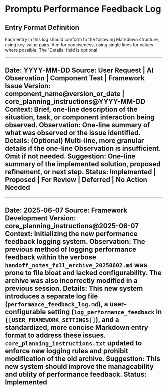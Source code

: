 # Promptu Performance Feedback Log

## Entry Format Definition
Each entry in this log should conform to the following Markdown structure, using key-value pairs. Aim for conciseness, using single lines for values where possible. The 'Details' field is optional.

---
Date: YYYY-MM-DD
Source: User Request | AI Observation | Component Test | Framework Issue
Version: component_name@version_or_date | core_planning_instructions@YYYY-MM-DD
Context: Brief, one-line description of the situation, task, or component interaction being observed.
Observation: One-line summary of what was observed or the issue identified.
Details: (Optional) Multi-line, more granular details if the one-line Observation is insufficient. Omit if not needed.
Suggestion: One-line summary of the implemented solution, proposed refinement, or next step.
Status: Implemented | Proposed | For Review | Deferred | No Action Needed
---

<!-- New log entries will be appended below this line -->
---
Date: 2025-06-07
Source: Framework Development
Version: core_planning_instructions@2025-06-07
Context: Initializing the new performance feedback logging system.
Observation: The previous method of logging performance feedback within the verbose `handoff_notes_full_archive_20250602.md` was prone to file bloat and lacked configurability. The archive was also incorrectly modified in a previous session.
Details: This new system introduces a separate log file (`performance_feedback_log.md`), a user-configurable setting (`log_performance_feedback` in `[[USER_FRAMEWORK_SETTINGS]]`), and a standardized, more concise Markdown entry format to address these issues. `core_planning_instructions.txt` updated to enforce new logging rules and prohibit modification of the old archive.
Suggestion: This new system should improve the manageability and utility of performance feedback.
Status: Implemented
---
